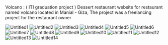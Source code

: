 Volcano : ( ITI graduation project )
Dessert restaurant website for restaurant named volcano located in Manial - Giza, The project was a freelancing project
for the restaurant owner

![Untitled1](https://user-images.githubusercontent.com/43096945/161367342-c43e5e37-8bf6-4917-8454-b9476112c7fc.png)
![Untitled2](https://user-images.githubusercontent.com/43096945/161367363-31352761-dc9c-431b-bcc8-83a3ece98ac9.png)
![Untitled3](https://user-images.githubusercontent.com/43096945/161367375-1b10c331-0f84-4dae-8cfe-90fda68201cc.png)
![Untitled4](https://user-images.githubusercontent.com/43096945/161367388-251c6dae-b1f0-4ef3-bde1-ba9617aa7899.png)
![Untitled5](https://user-images.githubusercontent.com/43096945/161367416-f0f2c02e-a685-44ab-abbb-5761b8349de3.png)
![Untitled6](https://user-images.githubusercontent.com/43096945/161367439-cdd758e1-1c0d-4280-ae9a-73cd244353d0.png)
![Untitled7](https://user-images.githubusercontent.com/43096945/161367454-b5616d48-b588-480d-8372-a436f1692d39.png)
![Untitled8](https://user-images.githubusercontent.com/43096945/161367456-838e0f9a-aba6-43ef-a0a1-513e3e6c08d1.png)
![Untitled9](https://user-images.githubusercontent.com/43096945/161367457-91d824cb-b279-4c0c-87dd-ae75a6bc77d5.png)
![Untitled10](https://user-images.githubusercontent.com/43096945/161367458-c1e70038-a551-4aba-8141-fe568bf98d64.png)
![Untitled11](https://user-images.githubusercontent.com/43096945/161367460-19b9bfb0-b3fc-4653-bf4e-54255447922a.png)
![Untitled12](https://user-images.githubusercontent.com/43096945/161367461-294e2780-cf7c-42da-959b-0688c10f3506.png)
![Untitled13](https://user-images.githubusercontent.com/43096945/161367464-36898f8f-06bf-413c-8ea8-bab56032b639.png)
![Untitled14](https://user-images.githubusercontent.com/43096945/161367467-2cdaa07c-c658-4bf5-88ec-d2f7501245f0.png)
